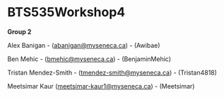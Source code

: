 # BTS535Workshop4

**Group 2**

Alex Banigan - (abanigan@myseneca.ca) - (Awibae)

Ben Mehic - (bmehic@myseneca.ca) - (BenjaminMehic)

Tristan Mendez-Smith - (tmendez-smith@myseneca.ca) - (Tristan4818)

Meetsimar Kaur (meetsimar-kaur1@myseneca.ca) - (Meetsimar)

